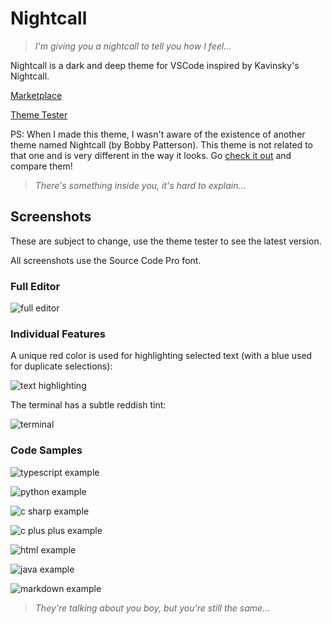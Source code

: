 # Nightcall

> _I'm giving you a nightcall to tell you how I feel..._

Nightcall is a dark and deep theme for VSCode inspired by Kavinsky's Nightcall.

[Marketplace](https://marketplace.visualstudio.com/items?itemName=obfuscatedgenerated.nightcall)

[Theme Tester](https://vscode.dev/theme/obfuscatedgenerated.nightcall)

PS: When I made this theme, I wasn't aware of the existence of another theme named Nightcall (by Bobby Patterson). This theme is not related to that one and is very different in the way it looks. Go [check it out](https://marketplace.visualstudio.com/items?itemName=bpat86.nightcall) and compare them!

> _There's something inside you, it's hard to explain..._

## Screenshots

These are subject to change, use the theme tester to see the latest version.

All screenshots use the Source Code Pro font.

### Full Editor

![full editor](./readme-assets/fullscreen.png)

### Individual Features

A unique red color is used for highlighting selected text (with a blue used for duplicate selections):

![text highlighting](./readme-assets/highlights.png)

The terminal has a subtle reddish tint:

![terminal](./readme-assets/terminal.png)

### Code Samples

![typescript example](./readme-assets/codeTS.png)

![python example](./readme-assets/codePY.png)

![c sharp example](./readme-assets/codeCS.png)

![c plus plus example](./readme-assets/codeCPP.png)

![html example](./readme-assets/codeHTML.png)

![java example](./readme-assets/codeJAVA.png)

![markdown example](./readme-assets/codeMD.png)

> _They're talking about you boy, but you're still the same..._